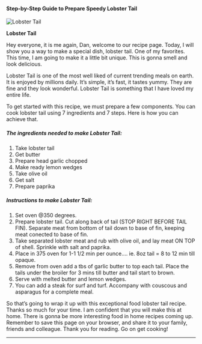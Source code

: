             

#### Step-by-Step Guide to Prepare Speedy Lobster Tail

![Lobster Tail](https://img-global.cpcdn.com/recipes/6698031922544640/751x532cq70/lobster-tail-recipe-main-photo.jpg)

**Lobster Tail**

Hey everyone, it is me again, Dan, welcome to our recipe page. Today, I will show you a way to make a special dish, lobster tail. One of my favorites. This time, I am going to make it a little bit unique. This is gonna smell and look delicious.

Lobster Tail is one of the most well liked of current trending meals on earth. It is enjoyed by millions daily. It’s simple, it’s fast, it tastes yummy. They are fine and they look wonderful. Lobster Tail is something that I have loved my entire life.

To get started with this recipe, we must prepare a few components. You can cook lobster tail using 7 ingredients and 7 steps. Here is how you can achieve that.

##### The ingredients needed to make Lobster Tail:

1.  Take lobster tail
2.  Get butter
3.  Prepare head garlic chopped
4.  Make ready lemon wedges
5.  Take olive oil
6.  Get salt
7.  Prepare paprika

##### Instructions to make Lobster Tail:

1.  Set oven @350 degrees.
2.  Prepare lobster tail. Cut along back of tail (STOP RIGHT BEFORE TAIL FIN). Separate meat from bottom of tail down to base of fin, keeping meat conected to base of fin.
3.  Take separated lobster meat and rub with olive oil, and lay meat ON TOP of shell. Sprinkle with salt and paprika.
4.  Place in 375 oven for 1-1 1/2 min per ounce…. ie. 8oz tail = 8 to 12 min till opaque.
5.  Remove from oven add a tbs of garlic butter to top each tail. Place the tails under the broiler for 3 mins till butter and tail start to brown.
6.  Serve with melted butter and lemon wedges.
7.  You can add a steak for surf and turf. Accompany with couscous and asparagus for a complete meal.

So that’s going to wrap it up with this exceptional food lobster tail recipe. Thanks so much for your time. I am confident that you will make this at home. There is gonna be more interesting food in home recipes coming up. Remember to save this page on your browser, and share it to your family, friends and colleague. Thank you for reading. Go on get cooking!

* * *